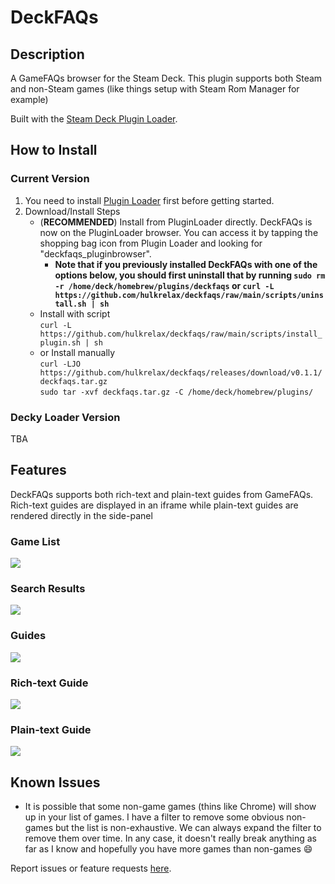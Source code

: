 # DeckFAQs

## Description

A GameFAQs browser for the Steam Deck. This plugin supports both Steam and non-Steam games (like things setup with Steam Rom Manager for example)

Built with the [Steam Deck Plugin Loader](https://github.com/SteamDeckHomebrew/PluginLoader).

## How to Install

### Current Version

1. You need to install [Plugin Loader](https://github.com/SteamDeckHomebrew/PluginLoader#installation) first before getting started.
2. Download/Install Steps
    - (**RECOMMENDED**) Install from PluginLoader directly. DeckFAQs is now on the PluginLoader browser. You can access it by tapping the shopping bag icon from Plugin Loader and looking for "deckfaqs_pluginbrowser".
        - **Note that if you previously installed DeckFAQs with one of the options below, you should first uninstall that by running `sudo rm -r /home/deck/homebrew/plugins/deckfaqs` or `curl -L https://github.com/hulkrelax/deckfaqs/raw/main/scripts/uninstall.sh | sh`**
    - Install with script<br>
      `curl -L https://github.com/hulkrelax/deckfaqs/raw/main/scripts/install_plugin.sh | sh`
    - or Install manually<br>
      `curl -LJO https://github.com/hulkrelax/deckfaqs/releases/download/v0.1.1/deckfaqs.tar.gz`<br>
      `sudo tar -xvf deckfaqs.tar.gz -C /home/deck/homebrew/plugins/`

### Decky Loader Version

TBA

## Features

DeckFAQs supports both rich-text and plain-text guides from GameFAQs. Rich-text guides are displayed in an iframe while plain-text guides are rendered directly in the side-panel

### Game List

![](images/001_games.png)

### Search Results

![](images/002_results.png)

### Guides

![](images/003_guides.png)

### Rich-text Guide

![](images/004_guide.png)

### Plain-text Guide

![](images/005_plain.png)

## Known Issues

-   It is possible that some non-game games (thins like Chrome) will show up in your list of games. I have a filter to remove some obvious non-games but the list is non-exhaustive. We can always expand the filter to remove them over time. In any case, it doesn't really break anything as far as I know and hopefully you have more games than non-games :smile:

Report issues or feature requests [here](https://github.com/hulkrelax/deckfaqs/issues).
